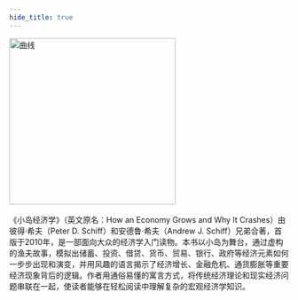 ```yaml
---
hide_title: true
---
```

<img src="/img/小岛经济学.png" alt="曲线" width="300" />  
<br /><br />
《小岛经济学》（英文原名：How an Economy Grows and Why It Crashes）由彼得·希夫（Peter D. Schiff）和安德鲁·希夫（Andrew J. Schiff）兄弟合著，首版于2010年，是一部面向大众的经济学入门读物。本书以小岛为舞台，通过虚构的渔夫故事，模拟出储蓄、投资、借贷、货币、贸易、银行、政府等经济元素如何一步步出现和演变，并用风趣的语言揭示了经济增长、金融危机、通货膨胀等重要经济现象背后的逻辑。作者用通俗易懂的寓言方式，将传统经济理论和现实经济问题串联在一起，使读者能够在轻松阅读中理解复杂的宏观经济学知识。